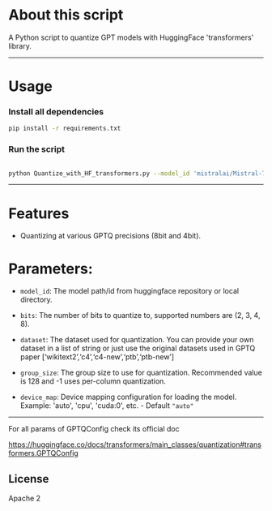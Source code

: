# About this script

A Python script to quantize GPT models with HuggingFace 'transformers' library.

------------------

# Usage

### Install all dependencies

```bash
pip install -r requirements.txt
```

### Run the script

```bash

python Quantize_with_HF_transformers.py --model_id 'mistralai/Mistral-7B-v0.1' --bits 4 --dataset 'wikitext2' --group_size 32 --device_map 'auto'

```

---------


# Features

- Quantizing at various GPTQ precisions (8bit and 4bit).

# Parameters:

- `model_id`: The model path/id from huggingface repository or local directory.

- `bits`:  The number of bits to quantize to, supported numbers are (2, 3, 4, 8).

- `dataset`:  The dataset used for quantization. You can provide your own dataset in a list of string or just use the original datasets used in GPTQ paper [‘wikitext2’,‘c4’,‘c4-new’,‘ptb’,‘ptb-new’]

- `group_size`: The group size to use for quantization. Recommended value is 128 and -1 uses per-column quantization.

- `device_map`: Device mapping configuration for loading the model. Example: 'auto', 'cpu', 'cuda:0', etc. - Default `"auto"`


-------------

For all params of GPTQConfig check its official doc

https://huggingface.co/docs/transformers/main_classes/quantization#transformers.GPTQConfig



## License

Apache 2